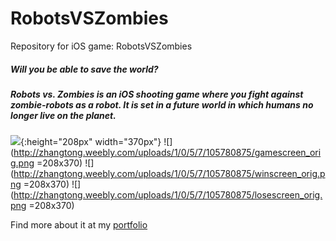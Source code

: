 # RobotsVSZombies
Repository for iOS game: RobotsVSZombies

##### Will you be able to save the world?

##### Robots vs. Zombies is an iOS shooting game where you fight against zombie-robots as a robot. It is set in a future world in which humans no longer live on the planet.

![](http://zhangtong.weebly.com/uploads/1/0/5/7/105780875/firstscreen_orig.png){:height="208px" width="370px"}
![](http://zhangtong.weebly.com/uploads/1/0/5/7/105780875/gamescreen_orig.png =208x370)
![](http://zhangtong.weebly.com/uploads/1/0/5/7/105780875/winscreen_orig.png =208x370)
![](http://zhangtong.weebly.com/uploads/1/0/5/7/105780875/losescreen_orig.png =208x370)

Find more about it at my [portfolio]

[portfolio]: http://zhangtong.weebly.com/robots-vs-zombies.html
